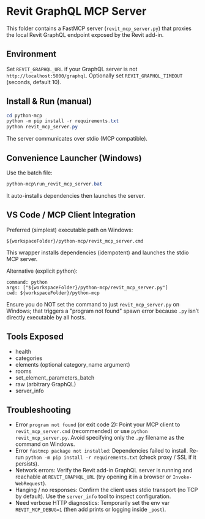 # Revit GraphQL MCP Server

This folder contains a FastMCP server (`revit_mcp_server.py`) that proxies the local Revit GraphQL endpoint exposed by the Revit add-in.

## Environment
Set `REVIT_GRAPHQL_URL` if your GraphQL server is not `http://localhost:5000/graphql`.
Optionally set `REVIT_GRAPHQL_TIMEOUT` (seconds, default 10).

## Install & Run (manual)
```powershell
cd python-mcp
python -m pip install -r requirements.txt
python revit_mcp_server.py
```
The server communicates over stdio (MCP compatible).

## Convenience Launcher (Windows)
Use the batch file:
```powershell
python-mcp\run_revit_mcp_server.bat
```
It auto-installs dependencies then launches the server.

## VS Code / MCP Client Integration
Preferred (simplest) executable path on Windows:
```
${workspaceFolder}/python-mcp/revit_mcp_server.cmd
```
This wrapper installs dependencies (idempotent) and launches the stdio MCP server.

Alternative (explicit python):
```
command: python
args: ["${workspaceFolder}/python-mcp/revit_mcp_server.py"]
cwd: ${workspaceFolder}/python-mcp
```
Ensure you do NOT set the command to just `revit_mcp_server.py` on Windows; that triggers a "program not found" spawn error because `.py` isn’t directly executable by all hosts.

## Tools Exposed
- health
- categories
- elements (optional category_name argument)
- rooms
- set_element_parameters_batch
- raw (arbitrary GraphQL)
- server_info

## Troubleshooting
- Error `program not found` (or exit code 2): Point your MCP client to `revit_mcp_server.cmd` (recommended) or use `python revit_mcp_server.py`. Avoid specifying only the `.py` filename as the command on Windows.
- Error `fastmcp package not installed`: Dependencies failed to install. Re-run `python -m pip install -r requirements.txt` (check proxy / SSL if it persists).
- Network errors: Verify the Revit add-in GraphQL server is running and reachable at `REVIT_GRAPHQL_URL` (try opening it in a browser or `Invoke-WebRequest`).
- Hanging / no responses: Confirm the client uses stdio transport (no TCP by default). Use the `server_info` tool to inspect configuration.
- Need verbose HTTP diagnostics: Temporarily set the env var `REVIT_MCP_DEBUG=1` (then add prints or logging inside `_post`).
